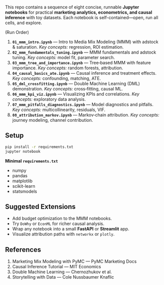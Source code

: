 

This repo contains a sequence of eight concise, runnable **Jupyter notebooks** for practical **marketing analytics, econometrics, and causal inference** with toy datasets. Each notebook is self-contained—open, run all cells, and explore.

 (Run Order)

1. **`01_mmm_intro.ipynb`** — Intro to Media Mix Modeling (MMM) with adstock & saturation. *Key concepts:* regression, ROI estimation.
2. **`02_mmm_fundamentals_tuning.ipynb`** — MMM fundamentals and adstock tuning. *Key concepts:* model fit, parameter search.
3. **`03_mmm_tree_and_importance.ipynb`** — Tree‑based MMM with feature importance. *Key concepts:* random forests, attribution.
4. **`04_causal_basics_ate.ipynb`** — Causal inference and treatment effects. *Key concepts:* confounding, matching, ATE.
5. **`05_dml_crossfitting.ipynb`** — Double Machine Learning (DML) demonstration. *Key concepts:* cross‑fitting, causal ML.
6. **`06_mmm_kpi_viz.ipynb`** — Visualizing KPIs and correlations. *Key concepts:* exploratory data analysis.
7. **`07_mmm_pitfalls_diagnostics.ipynb`** — Model diagnostics and pitfalls. *Key concepts:* multicollinearity, residuals, VIF.
8. **`08_attribution_markov.ipynb`** — Markov‑chain attribution. *Key concepts:* journey modeling, channel contribution.

## Setup

```bash
pip install -r requirements.txt
jupyter notebook
```

**Minimal `requirements.txt`**

- numpy
- pandas
- matplotlib
- scikit-learn
- statsmodels

## Suggested Extensions

- Add budget optimization to the MMM notebooks.
- Try `DoWhy` or `EconML` for richer causal analysis.
- Wrap any notebook into a small **FastAPI** or **Streamlit** app.
- Visualize attribution paths with `networkx` or `plotly`.

## References

1. Marketing Mix Modeling with PyMC — PyMC Marketing Docs  
2. Causal Inference Tutorial — MIT Economics  
3. Double Machine Learning — Chernozhukov et al.  
4. Storytelling with Data — Cole Nussbaumer Knaflic
